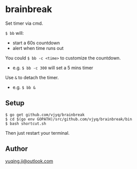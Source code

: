 # brainbreak

Set timer via cmd. 

`$ bb` will:
- start a 60s countdown
- alert when time runs out

You could `$ bb -c <time>` to customize the countdown. 
- e.g. `$ bb -c 300` will set a 5 mins timer

Use `&` to detach the timer. 
- e.g. `$ bb &`

## Setup

```
$ go get github.com/vjyq/brainbreak
$ cd $(go env GOPATH)/src/github.com/vjyq/brainbreak/bin
$ bash shortcut.sh
```
Then just restart your terminal.

## Author

yuqing.ji@outlook.com